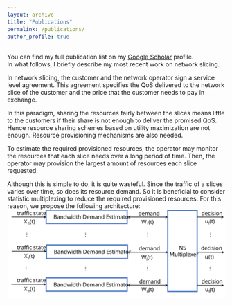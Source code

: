 ```yaml
---
layout: archive
title: "Publications"
permalink: /publications/
author_profile: true
---
```


You can find my full publication list on my <i class="fas fa-fw fa-graduation-cap"> </i> <a href="{{author.googlescholar}}"> Google Scholar</a> profile.<br/>
In what follows, I briefly describe my most recent work on network slicing. <br/>

In network slicing, the customer and the network operator sign a service level agreement. This agreement specifies the QoS delivered to the network slice of the customer and the price that the customer needs to pay in exchange.

In this paradigm, sharing the resources fairly between the slices means little to the customers if their share is not enough to deliver the promised QoS. Hence resource sharing schemes based on utility maximization are not enough. Resource provisioning mechanisms are also needed.

To estimate the required provisioned resources, the operator may monitor the resources that each slice needs over a long period of time. Then, the operator may provision the largest amount of resources each slice requested.

Although this is simple to do, it is quite wasteful. Since the traffic of a slices varies over time, so does its resource demand. So it is beneficial to consider statistic multiplexing to reduce the required provisioned resources. For this reason, we propose the following architecture:
<img src="/images/system.svg" alt="Proposed Architecture">
